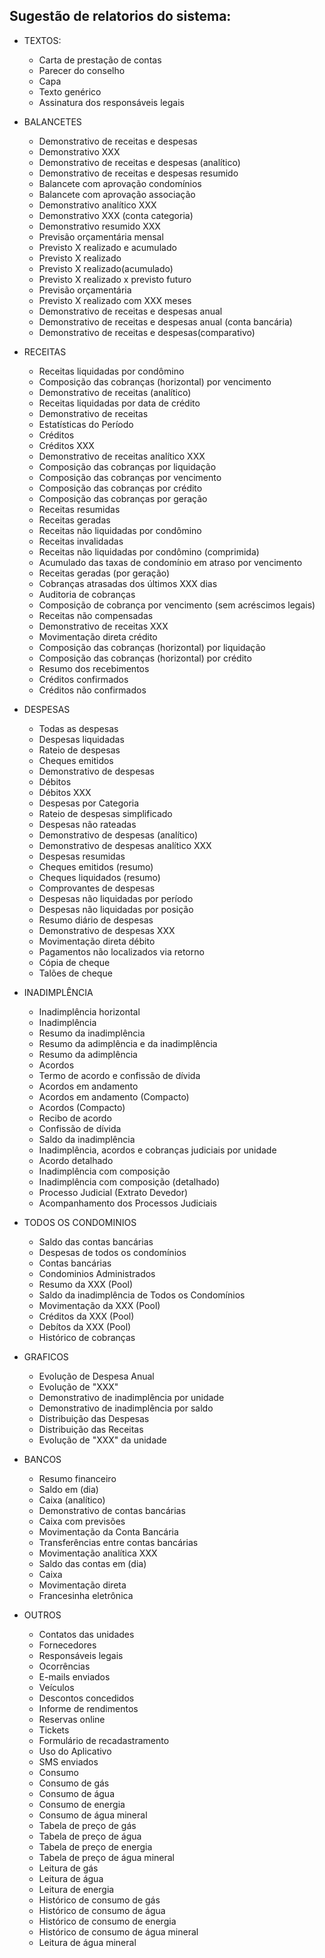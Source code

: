 ## Sugestão de relatorios do sistema:
* TEXTOS:
    * Carta de prestação de contas
    * Parecer do conselho
    * Capa
    * Texto genérico
    * Assinatura dos responsáveis legais
 
* BALANCETES
    * Demonstrativo de receitas e despesas 
    * Demonstrativo XXX
    * Demonstrativo de receitas e despesas (analítico)
    * Demonstrativo de receitas e despesas resumido
    * Balancete com aprovação condomínios 
    * Balancete com aprovação associação 
    * Demonstrativo analítico XXX 
    * Demonstrativo XXX (conta categoria) 
    * Demonstrativo resumido XXX 
    * Previsão orçamentária mensal 
    * Previsto X realizado e acumulado 
    * Previsto X realizado 
    * Previsto X realizado(acumulado) 
    * Previsto X realizado x previsto futuro 
    * Previsão orçamentária 
    * Previsto X realizado com XXX meses 
    * Demonstrativo de receitas e despesas anual 
    * Demonstrativo de receitas e despesas anual (conta bancária) 
    * Demonstrativo de receitas e despesas(comparativo)

* RECEITAS
    * Receitas liquidadas por condômino 
    * Composição das cobranças (horizontal) por vencimento 
    * Demonstrativo de receitas (analítico) 
    * Receitas liquidadas por data de crédito 
    * Demonstrativo de receitas 
    * Estatísticas do Período 
    * Créditos 
    * Créditos XXX 
    * Demonstrativo de receitas analítico XXX 
    * Composição das cobranças por liquidação 
    * Composição das cobranças por vencimento 
    * Composição das cobranças por crédito 
    * Composição das cobranças por geração 
    * Receitas resumidas 
    * Receitas geradas 
    * Receitas não liquidadas por condômino 
    * Receitas invalidadas 
    * Receitas não liquidadas por condômino (comprimida) 
    * Acumulado das taxas de condomínio em atraso por vencimento 
    * Receitas geradas (por geração) 
    * Cobranças atrasadas dos últimos XXX dias 
    * Auditoria de cobranças 
    * Composição de cobrança por vencimento (sem acréscimos legais) 
    * Receitas não compensadas 
    * Demonstrativo de receitas XXX 
    * Movimentação direta crédito 
    * Composição das cobranças (horizontal) por liquidação
    * Composição das cobranças (horizontal) por crédito
    * Resumo dos recebimentos
    * Créditos confirmados
    * Créditos não confirmados
 
* DESPESAS
    * Todas as despesas 
    * Despesas liquidadas 
    * Rateio de despesas 
    * Cheques emitidos 
    * Demonstrativo de despesas 
    * Débitos 
    * Débitos XXX 
    * Despesas por Categoria 
    * Rateio de despesas simplificado 
    * Despesas não rateadas 
    * Demonstrativo de despesas (analítico) 
    * Demonstrativo de despesas analítico XXX 
    * Despesas resumidas 
    * Cheques emitidos (resumo) 
    * Cheques liquidados (resumo) 
    * Comprovantes de despesas 
    * Despesas não liquidadas por período 
    * Despesas não liquidadas por posição 
    * Resumo diário de despesas 
    * Demonstrativo de despesas XXX 
    * Movimentação direta débito 
    * Pagamentos não localizados via retorno 
    * Cópia de cheque 
    * Talões de cheque
 
* INADIMPLÊNCIA
    * Inadimplência horizontal 
    * Inadimplência 
    * Resumo da inadimplência 
    * Resumo da adimplência e da inadimplência 
    * Resumo da adimplência 
    * Acordos 
    * Termo de acordo e confissão de dívida 
    * Acordos em andamento 
    * Acordos em andamento (Compacto) 
    * Acordos (Compacto) 
    * Recibo de acordo 
    * Confissão de dívida 
    * Saldo da inadimplência 
    * Inadimplência, acordos e cobranças judiciais por unidade 
    * Acordo detalhado 
    * Inadimplência com composição 
    * Inadimplência com composição (detalhado) 
    * Processo Judicial (Extrato Devedor) 
    * Acompanhamento dos Processos Judiciais
 
* TODOS OS CONDOMINIOS 
    * Saldo das contas bancárias 
    * Despesas de todos os condomínios 
    * Contas bancárias 
    * Condominios Administrados 
    * Resumo da XXX (Pool) 
    * Saldo da inadimplência de Todos os Condomínios 
    * Movimentação da XXX (Pool) 
    * Créditos da XXX (Pool) 
    * Debítos da XXX (Pool) 
    * Histórico de cobranças
 
* GRAFICOS 
    * Evolução de Despesa Anual 
    * Evolução de "XXX" 
    * Demonstrativo de inadimplência por unidade 
    * Demonstrativo de inadimplência por saldo 
    * Distribuição das Despesas 
    * Distribuição das Receitas 
    * Evolução de "XXX" da unidade
 
* BANCOS
    * Resumo financeiro 
    * Saldo em (dia) 
    * Caixa (analítico) 
    * Demonstrativo de contas bancárias 
    * Caixa com previsões 
    * Movimentação da Conta Bancária 
    * Transferências entre contas bancárias 
    * Movimentação analítica XXX 
    * Saldo das contas em (dia) 
    * Caixa 
    * Movimentação direta 
    * Francesinha eletrônica
 
* OUTROS 
    * Contatos das unidades 
    * Fornecedores 
    * Responsáveis legais 
    * Ocorrências 
    * E-mails enviados 
    * Veículos 
    * Descontos concedidos 
    * Informe de rendimentos 
    * Reservas online 
    * Tickets 
    * Formulário de recadastramento 
    * Uso do Aplicativo 
    * SMS enviados 
    * Consumo
    * Consumo de gás 
    * Consumo de água 
    * Consumo de energia 
    * Consumo de água mineral 
    * Tabela de preço de gás
    * Tabela de preço de água
    * Tabela de preço de energia 
    * Tabela de preço de água mineral 
    * Leitura de gás 
    * Leitura de água
    * Leitura de energia 
    * Histórico de consumo de gás 
    * Histórico de consumo de água
    * Histórico de consumo de energia 
    * Histórico de consumo de água mineral 
    * Leitura de água mineral 